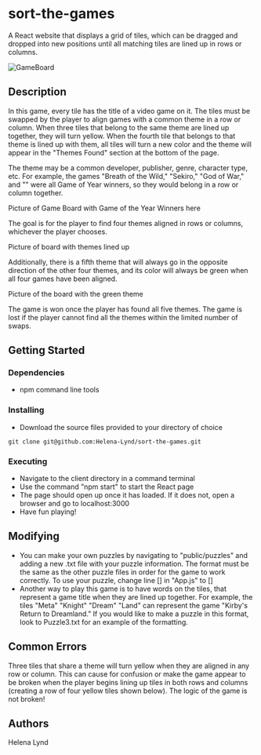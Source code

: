 # sort-the-games<br>
A React website that displays a grid of tiles, which can be dragged and dropped into new positions until all matching tiles are lined up in rows or columns.

![GameBoard](https://github.com/Helena-Lynd/sort-the-games/blob/main/game-board.png)

## Description<br>
In this game, every tile has the title of a video game on it. The tiles must be swapped by the player to align games with a common theme in a row or column. When three tiles that belong to the same theme are lined up together, they will turn yellow. When the fourth tile that belongs to that theme is lined up with them, all tiles will turn a new color and the theme will appear in the "Themes Found" section at the bottom of the page.

The theme may be a common developer, publisher, genre, character type, etc. For example, the games "Breath of the Wild," "Sekiro," "God of War," and "" were all Game of Year winners, so they would belong in a row or column together.

Picture of Game Board with Game of the Year Winners here
![]()

The goal is for the player to find four themes aligned in rows or columns, whichever the player chooses.

Picture of board with themes lined up
![]()

Additionally, there is a fifth theme that will always go in the opposite direction of the other four themes, and its color will always be green when all four games have been aligned. 

Picture of the board with the green theme
![]()

The game is won once the player has found all five themes. The game is lost if the player cannot find all the themes within the limited number of swaps.

## Getting Started<br>
### Dependencies
- npm command line tools
### Installing
- Download the source files provided to your directory of choice
```
git clone git@github.com:Helena-Lynd/sort-the-games.git
```
### Executing
- Navigate to the client directory in a command terminal
- Use the command "npm start" to start the React page
- The page should open up once it has loaded. If it does not, open a browser and go to localhost:3000
- Have fun playing!
## Modifying
- You can make your own puzzles by navigating to "public/puzzles" and adding a new .txt file with your puzzle information. The format must be the same as the other puzzle files in order for the game to work correctly. To use your puzzle, change line [] in "App.js" to []
- Another way to play this game is to have words on the tiles, that represent a game title when they are lined up together. For example, the tiles "Meta" "Knight" "Dream" "Land" can represent the game "Kirby's Return to Dreamland." If you would like to make a puzzle in this format, look to Puzzle3.txt for an example of the formatting.
## Common Errors
Three tiles that share a theme will turn yellow when they are aligned in any row or column. This can cause for confusion or make the game appear to be broken when the player begins lining up tiles in both rows and columns (creating a row of four yellow tiles shown below). The logic of the game is not broken!
## Authors<br>
Helena Lynd
